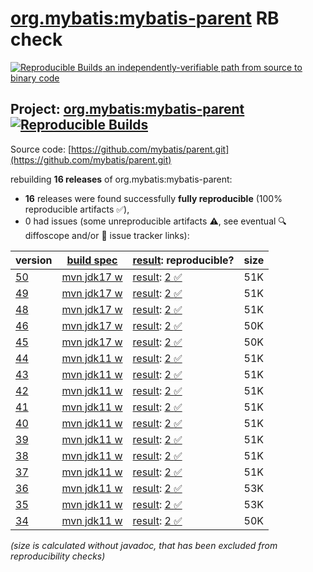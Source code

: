 [org.mybatis:mybatis-parent](https://central.sonatype.com/artifact/org.mybatis/mybatis-parent/versions) RB check
=======

[![Reproducible Builds](https://reproducible-builds.org/images/logos/rb.svg) an independently-verifiable path from source to binary code](https://reproducible-builds.org/)

## Project: [org.mybatis:mybatis-parent](https://central.sonatype.com/artifact/org.mybatis/mybatis-parent/versions) [![Reproducible Builds](https://img.shields.io/endpoint?url=https://raw.githubusercontent.com/jvm-repo-rebuild/reproducible-central/master/content/org/mybatis/parent/badge.json)](https://github.com/jvm-repo-rebuild/reproducible-central/blob/master/content/org/mybatis/parent/README.md)

Source code: [https://github.com/mybatis/parent.git](https://github.com/mybatis/parent.git)

rebuilding **16 releases** of org.mybatis:mybatis-parent:
- **16** releases were found successfully **fully reproducible** (100% reproducible artifacts :white_check_mark:),
- 0 had issues (some unreproducible artifacts :warning:, see eventual :mag: diffoscope and/or :memo: issue tracker links):

| version | [build spec](/BUILDSPEC.md) | [result](https://reproducible-builds.org/docs/jvm/): reproducible? | size |
| -- | --------- | ------ | -- |
| [50](https://central.sonatype.com/artifact/org.mybatis/mybatis-parent/50/pom) | [mvn jdk17 w](mybatis-parent-50.buildspec) | [result](mybatis-parent-50.buildinfo): [2 :white_check_mark: ](mybatis-parent-50.buildcompare) | 51K |
| [49](https://central.sonatype.com/artifact/org.mybatis/mybatis-parent/49/pom) | [mvn jdk17 w](mybatis-parent-49.buildspec) | [result](mybatis-parent-49.buildinfo): [2 :white_check_mark: ](mybatis-parent-49.buildcompare) | 51K |
| [48](https://central.sonatype.com/artifact/org.mybatis/mybatis-parent/48/pom) | [mvn jdk17 w](mybatis-parent-48.buildspec) | [result](mybatis-parent-48.buildinfo): [2 :white_check_mark: ](mybatis-parent-48.buildcompare) | 51K |
| [46](https://central.sonatype.com/artifact/org.mybatis/mybatis-parent/46/pom) | [mvn jdk17 w](mybatis-parent-46.buildspec) | [result](mybatis-parent-46.buildinfo): [2 :white_check_mark: ](mybatis-parent-46.buildcompare) | 50K |
| [45](https://central.sonatype.com/artifact/org.mybatis/mybatis-parent/45/pom) | [mvn jdk17 w](mybatis-parent-45.buildspec) | [result](mybatis-parent-45.buildinfo): [2 :white_check_mark: ](mybatis-parent-45.buildcompare) | 50K |
| [44](https://central.sonatype.com/artifact/org.mybatis/mybatis-parent/44/pom) | [mvn jdk11 w](mybatis-parent-44.buildspec) | [result](mybatis-parent-44.buildinfo): [2 :white_check_mark: ](mybatis-parent-44.buildcompare) | 51K |
| [43](https://central.sonatype.com/artifact/org.mybatis/mybatis-parent/43/pom) | [mvn jdk11 w](mybatis-parent-43.buildspec) | [result](mybatis-parent-43.buildinfo): [2 :white_check_mark: ](mybatis-parent-43.buildcompare) | 51K |
| [42](https://central.sonatype.com/artifact/org.mybatis/mybatis-parent/42/pom) | [mvn jdk11 w](mybatis-parent-42.buildspec) | [result](mybatis-parent-42.buildinfo): [2 :white_check_mark: ](mybatis-parent-42.buildcompare) | 51K |
| [41](https://central.sonatype.com/artifact/org.mybatis/mybatis-parent/41/pom) | [mvn jdk11 w](mybatis-parent-41.buildspec) | [result](mybatis-parent-41.buildinfo): [2 :white_check_mark: ](mybatis-parent-41.buildcompare) | 51K |
| [40](https://central.sonatype.com/artifact/org.mybatis/mybatis-parent/40/pom) | [mvn jdk11 w](mybatis-parent-40.buildspec) | [result](mybatis-parent-40.buildinfo): [2 :white_check_mark: ](mybatis-parent-40.buildcompare) | 51K |
| [39](https://central.sonatype.com/artifact/org.mybatis/mybatis-parent/39/pom) | [mvn jdk11 w](mybatis-parent-39.buildspec) | [result](mybatis-parent-39.buildinfo): [2 :white_check_mark: ](mybatis-parent-39.buildcompare) | 51K |
| [38](https://central.sonatype.com/artifact/org.mybatis/mybatis-parent/38/pom) | [mvn jdk11 w](mybatis-parent-38.buildspec) | [result](mybatis-parent-38.buildinfo): [2 :white_check_mark: ](mybatis-parent-38.buildcompare) | 51K |
| [37](https://central.sonatype.com/artifact/org.mybatis/mybatis-parent/37/pom) | [mvn jdk11 w](mybatis-parent-37.buildspec) | [result](mybatis-parent-37.buildinfo): [2 :white_check_mark: ](mybatis-parent-37.buildcompare) | 51K |
| [36](https://central.sonatype.com/artifact/org.mybatis/mybatis-parent/36/pom) | [mvn jdk11 w](mybatis-parent-36.buildspec) | [result](mybatis-parent-36.buildinfo): [2 :white_check_mark: ](mybatis-parent-36.buildcompare) | 53K |
| [35](https://central.sonatype.com/artifact/org.mybatis/mybatis-parent/35/pom) | [mvn jdk11 w](mybatis-parent-35.buildspec) | [result](mybatis-parent-35.buildinfo): [2 :white_check_mark: ](mybatis-parent-35.buildcompare) | 53K |
| [34](https://central.sonatype.com/artifact/org.mybatis/mybatis-parent/34/pom) | [mvn jdk11 w](mybatis-parent-34.buildspec) | [result](mybatis-parent-34.buildinfo): [2 :white_check_mark: ](mybatis-parent-34.buildcompare) | 50K |

<i>(size is calculated without javadoc, that has been excluded from reproducibility checks)</i>
